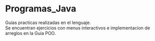 # Programas_Java
Guías practicas realizadas en el lenguaje. <br>
Se encuentran ejercicios con menus interactivos e implementacion de arreglos en la Guia POO.

